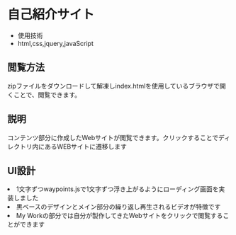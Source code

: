 <h1>自己紹介サイト</h1>
<ul>
    <li>使用技術</li>
    <li>html,css,jquery,javaScript</li>
</ul>
<h2>閲覧方法</h2>
<p>zipファイルをダウンロードして解凍しindex.htmlを使用しているブラウザで開くことで、閲覧できます。</p>
<h2>説明</h2>
<p>コンテンツ部分に作成したWebサイトが閲覧できます。クリックすることでディレクトリ内にあるWEBサイトに遷移します</p>
<h2>UI設計</h2>
<li>1文字ずつwaypoints.jsで1文字ずつ浮き上がるようにローディング画面を実装しました</li>
<li>黒ベースのデザインとメイン部分の繰り返し再生されるビデオが特徴です</li>
<li>My Workの部分では自分が製作してきたWebサイトをクリックで閲覧することができます</li>









